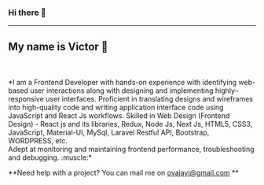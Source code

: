 ### Hi there 👋
------------------------------
My name is Victor :handshake:
------------------------------
<br/>
<br/>
*I am a Frontend Developer with hands-on experience with identifying web-based user interactions along with designing and implementing highly–responsive user interfaces. Proficient in translating designs and wireframes into high-quality code and writing application interface code using JavaScript and React Js workflows. Skilled in Web Design (Frontend Design) - React js and its libraries, Redux, Node Js, Next Js, HTML5, CSS3, JavaScript, Material-UI, MySql, Laravel Restful API, Bootstrap, WORDPRESS, etc. <br/>
Adept at monitoring and maintaining frontend performance, troubleshooting and debugging. :muscle:*

**Need help with a project? You can mail me on ovajayi@gmail.com **

<!--
**oluwatoyinn/oluwatoyinn** is a ✨ _special_ ✨ repository because its `README.md` (this file) appears on your GitHub profile.

Here are some ideas to get you started:

- 🔭 I’m currently working on ...
- 🌱 I’m currently learning ...
- 👯 I’m looking to collaborate on ...
- 🤔 I’m looking for help with ...
- 💬 Ask me about ...
- 📫 How to reach me: ...
- 😄 Pronouns: ...
- ⚡ Fun fact: ...
-->
